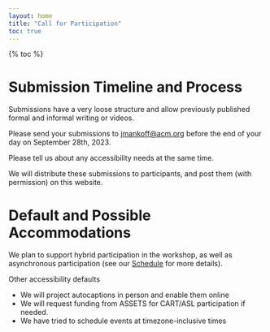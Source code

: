 ```yaml
---
layout: home
title: "Call for Participation"
toc: true
---
```

{% toc %}


# Submission Timeline and Process

Submissions have a very loose structure and allow previously published
formal and informal writing or videos. 

Please send your submissions to jmankoff@acm.org before the end of your day on September 28th, 2023.

Please tell us about any accessibility needs at the same time. 

We will distribute these
submissions to participants, and post them (with permission) on this website.

# Default and Possible Accommodations

We plan to support hybrid participation in the workshop, as well as asynchronous participation (see our [Schedule](a11yfutures/schedule/) for more details).

Other accessibility defaults
- We will project autocaptions in person and enable them online
- We will request funding from ASSETS for CART/ASL participation if needed. 
- We have tried to schedule events at timezone-inclusive times


